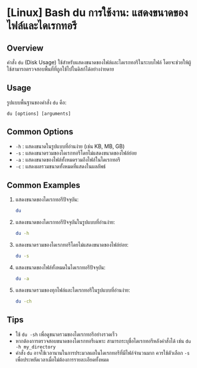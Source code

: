 # [Linux] Bash du การใช้งาน: แสดงขนาดของไฟล์และไดเรกทอรี

## Overview
คำสั่ง `du` (Disk Usage) ใช้สำหรับแสดงขนาดของไฟล์และไดเรกทอรีในระบบไฟล์ โดยจะช่วยให้ผู้ใช้สามารถตรวจสอบพื้นที่ที่ถูกใช้ไปในดิสก์ได้อย่างง่ายดาย

## Usage
รูปแบบพื้นฐานของคำสั่ง `du` คือ:
```
du [options] [arguments]
```

## Common Options
- `-h` : แสดงขนาดในรูปแบบที่อ่านง่าย (เช่น KB, MB, GB)
- `-s` : แสดงขนาดรวมของไดเรกทอรีโดยไม่แสดงขนาดของไฟล์ย่อย
- `-a` : แสดงขนาดของไฟล์ทั้งหมดรวมถึงไฟล์ในไดเรกทอรี
- `-c` : แสดงผลรวมขนาดทั้งหมดที่แสดงในผลลัพธ์

## Common Examples
1. แสดงขนาดของไดเรกทอรีปัจจุบัน:
   ```bash
   du
   ```

2. แสดงขนาดของไดเรกทอรีปัจจุบันในรูปแบบที่อ่านง่าย:
   ```bash
   du -h
   ```

3. แสดงขนาดรวมของไดเรกทอรีโดยไม่แสดงขนาดของไฟล์ย่อย:
   ```bash
   du -s
   ```

4. แสดงขนาดของไฟล์ทั้งหมดในไดเรกทอรีปัจจุบัน:
   ```bash
   du -a
   ```

5. แสดงขนาดรวมของทุกไฟล์และไดเรกทอรีในรูปแบบที่อ่านง่าย:
   ```bash
   du -ch
   ```

## Tips
- ใช้ `du -sh` เพื่อดูขนาดรวมของไดเรกทอรีอย่างรวดเร็ว
- หากต้องการตรวจสอบขนาดของไดเรกทอรีเฉพาะ สามารถระบุชื่อไดเรกทอรีหลังคำสั่งได้ เช่น `du -h my_directory`
- คำสั่ง `du` อาจใช้เวลานานในการประมวลผลในไดเรกทอรีที่มีไฟล์จำนวนมาก ควรใช้ตัวเลือก `-s` เพื่อประหยัดเวลาเมื่อไม่ต้องการรายละเอียดทั้งหมด